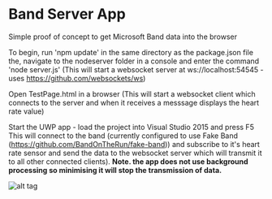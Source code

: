 # Band Server App
Simple proof of concept to get Microsoft Band data into the browser

To begin, run 'npm update' in the same directory as the package.json file 
the, navigate to the nodeserver folder in a console and enter the command 'node server.js'
(This will start a websocket server at ws://localhost:54545 - uses https://github.com/websockets/ws)

Open TestPage.html in a browser
(This will start a websocket client which connects to the server and when it receives a messsage displays the heart rate value)

Start the UWP app - load the project into Visual Studio 2015 and press F5
This will connect to the band (currently configured to use Fake Band (https://github.com/BandOnTheRun/fake-band)) and subscribe to it's heart rate sensor and send the data to the websocket server which will transmit it to all other connected clients).
<b>Note. the app does not use background processing so minimising it will stop the transmission of data.</b>

![alt tag](https://raw.github.com/peted70/BandServerApp/master/assets/bandtest.PNG)
